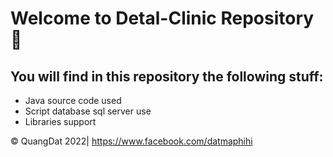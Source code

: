 # Welcome to Detal-Clinic Repository 👋

## You will find in this repository the following stuff:
* Java source code used 
* Script database sql server use 
* Libraries support

© QuangDat 2022| https://www.facebook.com/datmaphihi
